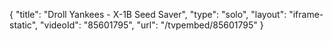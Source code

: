 {
    "title": "Droll Yankees - X-1B Seed Saver",
    "type": "solo",
    "layout": "iframe-static",
    "videoId": "85601795",
    "url": "\/tvpembed\/85601795"
}
